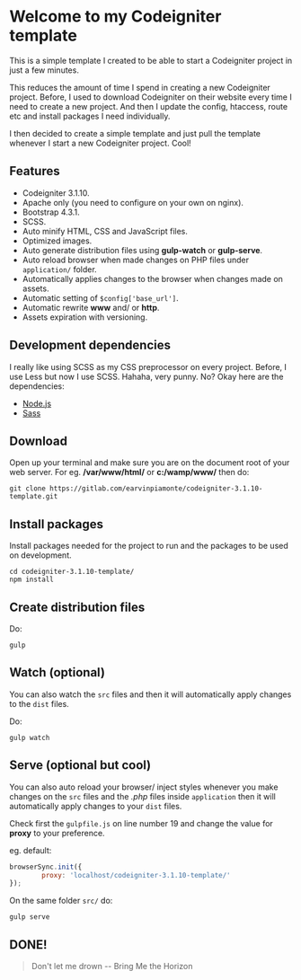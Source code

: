 # Welcome to my Codeigniter template

This is a simple template I created to be able to start a Codeigniter project in just a few minutes.

This reduces the amount of time I spend in creating a new Codeigniter project. Before, I used to download Codeigniter on their website every time I need to create a new project. And then I update the config, htaccess, route etc and install packages I need individually.

I then decided to create a simple template and just pull the template whenever I start a new Codeigniter project. Cool!

## Features
- Codeigniter 3.1.10.
- Apache only (you need to configure on your own on nginx).
- Bootstrap 4.3.1.
- SCSS.
- Auto minify HTML, CSS and JavaScript files.
- Optimized images.
- Auto generate distribution files using **gulp-watch** or **gulp-serve**.
- Auto reload browser when made changes on PHP files under `application/` folder.
- Automatically applies changes to the browser when changes made on assets.
- Automatic setting of `$config['base_url']`.
- Automatic rewrite **www** and/ or **http**.
- Assets expiration with versioning.

## Development dependencies
I really like using SCSS as my CSS preprocessor on every project. Before, I use Less but now I use SCSS. Hahaha, very punny. No? Okay here are the dependencies:
- [Node.js](https://nodejs.org/en/)
- [Sass](http://sass-lang.com/install)

## Download
Open up your terminal and make sure you are on the document root of your web server. For eg. **/var/www/html/** or **c:/wamp/www/** then do:
```
git clone https://gitlab.com/earvinpiamonte/codeigniter-3.1.10-template.git
```

## Install packages

Install packages needed for the project to run and the packages to be used on development.

```
cd codeigniter-3.1.10-template/
npm install
```

## Create distribution files

Do:

```
gulp
```

## Watch (optional)

You can also watch the `src` files and then it will automatically apply changes to the `dist` files.

Do:

```
gulp watch
```

## Serve (optional but cool)

You can also auto reload your browser/ inject styles whenever you make changes on the `src` files and the *.php* files inside `application` then it will automatically apply changes to your `dist` files.

Check first the `gulpfile.js` on line number 19 and change the value for **proxy** to your preference.

eg. default:
```javascript
browserSync.init({
        proxy: 'localhost/codeigniter-3.1.10-template/'
});
```

On the same folder `src/` do:

```
gulp serve
```

## DONE!
> Don't let me drown
> -- Bring Me the Horizon